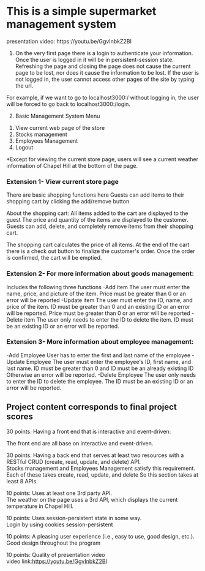 <h1>This is a simple supermarket management system </h1>
presentation video: https://youtu.be/GgvInbkZ2BI

1. On the very first page there is a login to authenticate your information.
Once the user is logged in it will be in persistent-session state. Refreshing the page and closing the page does not cause the current page to be lost, nor does it cause the information to be lost.
If the user is not logged in, the user cannot access other pages of the site by typing the url.

For example, if we want to go to localhost3000:/ without logging in,
the user will be forced to go back to localhost3000:/login.

2. Basic Management System Menu
1) View current web page of the store
2) Stocks management
3) Employees Management
4) Logout

*Except for viewing the current store page, users will see a current weather information of Chapel Hill at the bottom of the page.

<h3>Extension 1- View current store page</h3>
There are basic shopping functions here
Guests can add items to their shopping cart by clicking the add/remove button

About the shopping cart:
All items added to the cart are displayed to the guest
The price and quantity of the items are displayed to the customer.
Guests can add, delete, and completely remove items from their shopping cart.

The shopping cart calculates the price of all items.
At the end of the cart there is a check out button to finalize the customer's order.
Once the order is confirmed, the cart will be emptied.

<h3>Extension 2- For more information about goods management:</h3>
Includes the following three functions
-Add item
The user must enter the name, price, and picture of the item.
Price must be greater than 0 or an error will be reported
-Update item
The user must enter the ID, name, and price of the item.
ID must be greater than 0 and an existing ID or an error will be reported.
Price must be greater than 0 or an error will be reported
-Delete item
The user only needs to enter the ID to delete the item.
ID must be an existing ID or an error will be reported.

<h3>Extension 3- More information about employee management:</h3>
-Add Employee
User has to enter the first and last name of the employee
-Update Employee
The user must enter the employee's ID, first name, and last name.
ID must be greater than 0 and ID must be an already existing ID Otherwise an error will be reported.
-Delete Employee
The user only needs to enter the ID to delete the employee.
The ID must be an existing ID or an error will be reported.


<h2>Project content corresponds to final project scores </h2>
30 points: Having a front end that is interactive and event-driven:<br>

The front end are all base on interactive and event-driven.

30 points: Having a back end that serves at least two resources with a RESTful CRUD (create, read, update, and delete) API.<br>
Stocks management and Employees Management satisfy this requirement.
Each of these takes create, read, update, and delete
So this section takes at least 8 APIs.


10 points: Uses at least one 3rd party API. <br>
The weather on the page uses a 3rd API, which displays the current temperature in Chapel Hill.

10 points: Uses session-persistent state in some way.<br>
Login by using cookies session-persistent 

10 points: A pleasing user experience (i.e., easy to use, good design, etc.). <br>
Good design throughout the program

10 points: Quality of presentation video <br>
video link:https://youtu.be/GgvInbkZ2BI